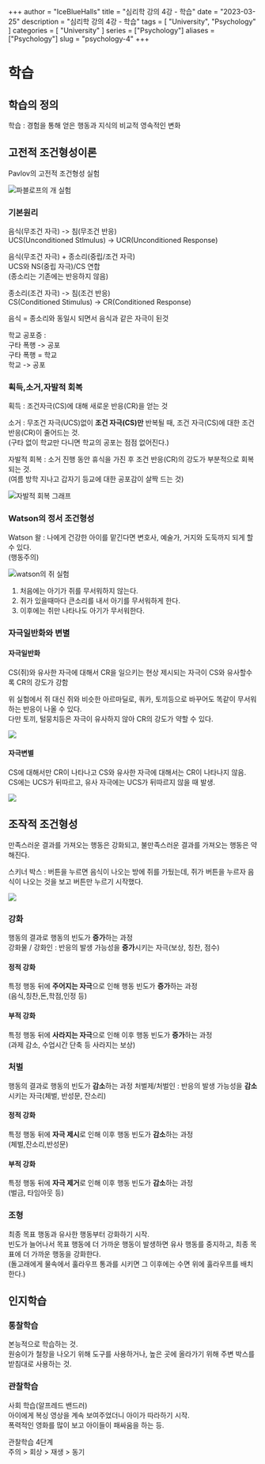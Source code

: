 +++
author = "IceBlueHalls"
title = "심리학 강의 4강 - 학습"
date = "2023-03-25"
description = "심리학 강의 4강 - 학습"
tags = [
    "University",
    "Psychology"
]
categories = [
    "University"
]
series = ["Psychology"]
aliases = ["Psychology"]
slug = "psychology-4"
+++

# 학습

## 학습의 정의
학습 : 경험을 통해 얻은 행동과 지식의 비교적 영속적인 변화

## 고전적 조건형성이론
Pavlov의 고전적 조건형성 실험


![파블로프의 개 실험](pavlov1.png)

### 기본원리

음식(무조건 자극) -> 침(무조건 반응)  
UCS(Unconditioned Stlmulus) -> UCR(Unconditioned Response)

음식(무조건 자극) + 종소리(중립/조건 자극)  
UCS와 NS(중립 자극)/CS 연합  
(종소리는 기존에는 반응하지 않음)

종소리(조건 자극) -> 침(조건 반응)  
CS(Conditioned Stimulus) -> CR(Conditioned Response)

음식 = 종소리와 동일시 되면서 음식과 같은 자극이 된것

학교 공포증 :  
구타 폭행 -> 공포    
구타 폭행 = 학교  
학교 -> 공포

### 획득,소거,자발적 회복
획득 : 조건자극(CS)에 대해 새로운 반응(CR)을 얻는 것

소거 : 무조건 자극(UCS)없이 **조건 자극(CS)만** 반복될 때, 조건 자극(CS)에 대한 조건 반응(CR)이 줄어드는 것.  
(구타 없이 학교만 다니면 학교의 공포는 점점 없어진다.)

자발적 회복 : 소거 진행 동안 휴식을 가진 후 조건 반응(CR)의 강도가 부분적으로 회복되는 것.  
(여름 방학 지나고 갑자기 등교에 대한 공포감이 살짝 드는 것)

![자발적 회복 그래프](pavlov2.png)

### Watson의 정서 조건형성

Watson 왈 : 나에게 건강한 아이를 맡긴다면 변호사, 예술가, 거지와 도둑까지 되게 할 수 있다.  
(행동주의)


![watson의 쥐 실험](watson.jpg)

1. 처음에는 아기가 쥐를 무서워하지 않는다.
2. 쥐가 있을때마다 큰소리를 내서 아기를 무서워하게 한다.
3. 이후에는 쥐만 나타나도 아기가 무서워한다.

### 자극일반화와 변별

#### 자극일반화

CS(쥐)와 유사한 자극에 대해서 CR을 일으키는 현상
제시되는 자극이 CS와 유사할수록 CR의 강도가 강함

위 실험에서 쥐 대신 쥐와 비슷한 아르마딜로, 쿼카, 토끼등으로 바꾸어도 똑같이 무서워하는 반응이 나올 수 있다.  
다만 토끼, 털뭉치등은 자극이 유사하지 않아 CR의 강도가 약할 수 있다.

![](watson2.png)

#### 자극변별
CS에 대해서만 CR이 나타나고 CS와 유사한 자극에 대해서는 CR이 나타나지 않음.  
CS에는 UCS가 뒤따르고, 유사 자극에는 UCS가 뒤따르지 않을 때 발생.

![](watson3.png)

## 조작적 조건형성
만족스러운 결과를 가져오는 행동은 강화되고, 불만족스러운 결과를 가져오는 행동은 약해진다.

스키너 박스 : 버튼을 누르면 음식이 나오는 방에 쥐를 가뒀는데, 쥐가 버튼을 누르자 음식이 나오는 것을 보고 버튼만 누르기 시작했다.

![](skinner.jpg)

### 강화
행동의 결과로 행동의 빈도가 **증가**하는 과정  
강화물 / 강화인 : 반응의 발생 가능성을 **증가**시키는 자극(보상, 칭찬, 점수)

#### 정적 강화
특정 행동 뒤에 **주어지는 자극**으로 인해 행동 빈도가 **증가**하는 과정  
(음식,칭찬,돈,학점,인정 등)

#### 부적 강화
특정 행동 뒤에 **사라지는 자극**으로 인해 이후 행동 빈도가 **증가**하는 과정  
(과제 감소, 수업시간 단축 등 사라지는 보상)

### 처벌
행동의 결과로 행동의 빈도가 **감소**하는 과정
처벌제/처벌인 : 반응의 발생 가능성을 **감소**시키는 자극(체벌, 반성문, 잔소리)

#### 정적 강화
특정 행동 뒤에 **자극 제시**로 인해 이후 행동 빈도가 **감소**하는 과정  
(체벌,잔소리,반성문)

#### 부적 강화
특정 행동 뒤에 **자극 제거**로 인해 이후 행동 빈도가 **감소**하는 과정  
(벌금, 타임아웃 등)

### 조형
최종 목표 행동과 유사한 행동부터 강화하기 시작.  
빈도가 늘어나서 목표 행동에 더 가까운 행동이 발생하면 유사 행동를 중지하고, 최종 목표에 더 가까운 행동을 강화한다.  
(돌고래에게 물속에서 훌라우프 통과를 시키면 그 이후에는 수면 위에 훌라우프를 배치한다.)

## 인지학습

### 통찰학습
본능적으로 학습하는 것.  
원숭이가 철창을 나오기 위해 도구를 사용하거나, 높은 곳에 올라가기 위해 주변 박스를 받침대로 사용하는 것.


### 관찰학습
사회 학습(알프레드 밴드러)  
아이에게 복싱 영상을 계속 보여주었더니 아이가 따라하기 시작.  
폭력적인 영화를 많이 보고 아이들이 패싸움을 하는 등.

관찰학습 4단계  
주의 > 회상 > 재생 > 동기
